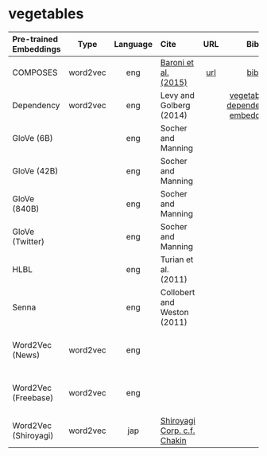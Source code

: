 # vegetables


| Pre-trained Embeddings | Type | Language | Cite | URL | Bib | License | Kaggle Dataset |
|:-|:-:|:-:|:-|:-:|:-:|:-:|:-|
| COMPOSES        | word2vec | eng | [Baroni et al. (2015)](http://clic.cimec.unitn.it/marco/publications/acl2014/baroni-etal-countpredict-acl2014.pdf) | [url](http://clic.cimec.unitn.it/composes/semantic-vectors.html) | [bib]() | | [vegetables-composes-embeddings)](https://www.kaggle.com/alvations/vegetables-composes-embeddings) |
| Dependency | word2vec | eng | Levy and Golberg (2014) | | [vegetables-dependency-embeddings]()|
| GloVe (6B)      |          | eng | Socher and Manning | | | | []()|
| GloVe (42B)     |          | eng | Socher and Manning | | | | []()|
| GloVe (840B)    |          | eng | Socher and Manning | | | | []()|
| GloVe (Twitter) |          | eng | Socher and Manning | | | | [vegetables-stanford-glove-twitter](https://www.kaggle.com/alvations/vegetables-stanford-glove-twitter)|
| HLBL            |          | eng | Turian et al. (2011) | | | | [vegetables-hlbl-embeddings](https://www.kaggle.com/alvations/vegetables-hlbl-embeddings) | 
| Senna           |          | eng | Collobert and Weston (2011)  | | | | [vegetables-senna-embeddings](https://www.kaggle.com/alvations/vegetables-senna-embeddings) |
| Word2Vec (News) | word2vec | eng |   | | | | ()[vegetables-senna-embeddings] |
| Word2Vec (Freebase) | word2vec | eng |   | | | | ()[vegetables-senna-embeddings] |
| Word2Vec (Shiroyagi) | word2vec | jap | [Shiroyagi Corp. c.f. Chakin](https://github.com/chakki-works/chakin) | | |  | [vegetables-shiroyagi-word2vec](https://www.kaggle.com/alvations/vegetables-shiroyagi-word2vec) | 

